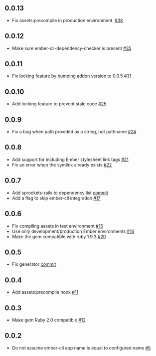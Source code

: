 0.0.13
------

* Fix assets:precompile in production environment. [#38](https://github.com/rwz/ember-cli-rails/issues/38)

0.0.12
------

* Make sure ember-cli-dependency-checker is present [#35](https://github.com/rwz/ember-cli-rails/issues/35)

0.0.11
------

* Fix locking feature by bumping addon version to 0.0.5 [#31](https://github.com/rwz/ember-cli-rails/issues/31)

0.0.10
------

* Add locking feature to prevent stale code [#25](https://github.com/rwz/ember-cli-rails/pull/25)

0.0.9
-----

* Fix a bug when path provided as a string, not pathname [#24](https://github.com/rwz/ember-cli-rails/issues/24)

0.0.8
-----

* Add support for including Ember stylesheet link tags [#21](https://github.com/rwz/ember-cli-rails/pull/21)
* Fix an error when the symlink already exists [#22](https://github.com/rwz/ember-cli-rails/pull/22)

0.0.7
-----

* Add sprockets-rails to dependency list [commit](https://github.com/rwz/ember-cli-rails/commit/99a893030d6b754fe71363a396fd4515b93812b6)
* Add a flag to skip ember-cli integration [#17](https://github.com/rwz/ember-cli-rails/issues/17)

0.0.6
-----

* Fix compiling assets in test environment [#15](https://github.com/rwz/ember-cli-rails/pull/15)
* Use only development/production Ember environments [#16](https://github.com/rwz/ember-cli-rails/pull/16)
* Make the gem compatible with ruby 1.9.3 [#20](https://github.com/rwz/ember-cli-rails/issues/20)

0.0.5
-----

* Fix generator [commit](https://github.com/rwz/ember-cli-rails/commit/c1bb10c6a2ec5b24d55fe69b6919fdd415fd1cdc)

0.0.4
-----

* Add assets:precompile hook [#11](https://github.com/rwz/ember-cli-rails/issues/11)

0.0.3
-----

* Make gem Ruby 2.0 compatible [#12](https://github.com/rwz/ember-cli-rails/issues/12)

0.0.2
-----

* Do not assume ember-cli app name is equal to configured name [#5](https://github.com/rwz/ember-cli-rails/issues/5)
